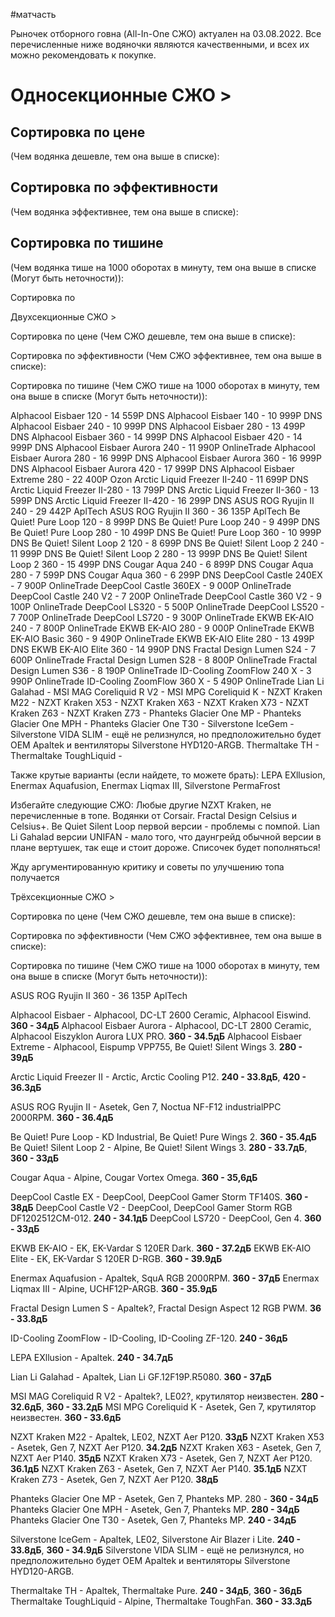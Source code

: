 #матчасть 

Рыночек отборного говна (All-In-One СЖО) актуален на 03.08.2022. Все перечисленные ниже водяночки являются качественными, и всех их можно рекомендовать к покупке.

# Односекционные СЖО >

## Сортировка по цене

(Чем водянка дешевле, тем она выше в списке):



## Сортировка по эффективности

(Чем водянка эффективнее, тем она выше в списке):



## Сортировка по тишине

(Чем водянка тише на 1000 оборотах в минуту, тем она выше в списке (Могут быть неточности)):



Сортировка по 






Двухсекционные СЖО >

Сортировка по цене (Чем СЖО дешевле, тем она выше в списке):

Сортировка по эффективности (Чем СЖО эффективнее, тем она выше в списке):

Сортировка по тишине (Чем СЖО тише на 1000 оборотах в минуту, тем она выше в списке (Могут быть неточности)):

Alphacool Eisbaer 120 - 14 559Р DNS
Alphacool Eisbaer 140 - 10 999Р DNS
Alphacool Eisbaer 240 - 10 999Р DNS
Alphacool Eisbaer 280 - 13 499Р DNS
Alphacool Eisbaer 360 - 14 999Р DNS
Alphacool Eisbaer 420 - 14 999Р DNS
Alphacool Eisbaer Aurora 240 - 11 990Р OnlineTrade
Alphacool Eisbaer Aurora 280 - 16 999Р DNS
Alphacool Eisbaer Aurora 360 - 16 999Р DNS
Alphacool Eisbaer Aurora 420 - 17 999Р DNS
Alphacool Eisbaer Extreme 280 - 22 400Р Ozon
Arctic Liquid Freezer II-240 - 11 699Р DNS
Arctic Liquid Freezer II-280 - 13 799Р DNS
Arctic Liquid Freezer II-360 - 13 599Р DNS
Arctic Liquid Freezer II-420 - 16 299Р DNS
ASUS ROG Ryujin II 240 - 29 442Р AplTech
ASUS ROG Ryujin II 360 - 36 135Р AplTech
Be Quiet! Pure Loop 120 - 8 999Р DNS
Be Quiet! Pure Loop 240 - 9 499Р DNS
Be Quiet! Pure Loop 280 - 10 499Р DNS
Be Quiet! Pure Loop 360 - 10 999Р DNS
Be Quiet! Silent Loop 2 120 - 8 699Р DNS
Be Quiet! Silent Loop 2 240 - 11 999Р DNS
Be Quiet! Silent Loop 2 280 - 13 999Р DNS
Be Quiet! Silent Loop 2 360 - 15 499Р DNS
Cougar Aqua 240 - 6 899Р DNS
Cougar Aqua 280 - 7 599Р DNS
Cougar Aqua 360 - 6 299Р DNS
DeepCool Castle 240EX - 7 900Р OnlineTrade
DeepCool Castle 360EX - 9 000Р OnlineTrade
DeepCool Castle 240 V2 - 7 200Р OnlineTrade
DeepCool Castle 360 V2 - 9 100Р OnlineTrade
DeepCool LS320 - 5 500Р OnlineTrade
DeepCool LS520 - 7 700Р OnlineTrade
DeepCool LS720 - 9 300Р OnlineTrade
EKWB EK-AIO 240 - 7 800Р OnlineTrade
EKWB EK-AIO 280 - 9 000Р OnlineTrade
EKWB EK-AIO Basic 360 - 9 490Р OnlineTrade
EKWB EK-AIO Elite 280 - 13 499Р DNS
EKWB EK-AIO Elite 360 - 14 990Р DNS
Fractal Design Lumen S24 - 7 600Р OnlineTrade
Fractal Design Lumen S28 - 8 800Р OnlineTrade
Fractal Design Lumen S36 - 8 190Р OnlineTrade
ID-Cooling ZoomFlow 240 X - 3 990Р OnlineTrade
ID-Cooling ZoomFlow 360 X - 5 490Р OnlineTrade
Lian Li Galahad - 
MSI MAG Coreliquid R V2 -
MSI MPG Coreliquid K - 
NZXT Kraken M22 -
NZXT Kraken X53 - 
NZXT Kraken X63 - 
NZXT Kraken X73 - 
NZXT Kraken Z63 -
NZXT Kraken Z73 -
Phanteks Glacier One MP - 
Phanteks Glacier One MPH - 
Phanteks Glacier One T30 -
Silverstone IceGem -
Silverstone VIDA SLIM - ещё не релизнулся, но предположительно будет OEM Apaltek и вентиляторы Silverstone HYD120-ARGB.
Thermaltake TH -
Thermaltake ToughLiquid -

Также крутые варианты (если найдете, то можете брать):
LEPA EXllusion, Enermax Aquafusion, Enermax Liqmax III, Silverstone PermaFrost

Избегайте следующие СЖО:
Любые другие NZXT Kraken, не перечисленные в топе.
Водянки от Corsair.
Fractal Design Celsius и Celsius+.
Be Quiet Silent Loop первой версии - проблемы с помпой.
Lian Li Gahalad версии UNIFAN - мало того, что даунгрейд обычной версии в плане вертушек, так еще и стоит дороже.
Списочек будет пополняться!

Жду аргументированную критику и советы по улучшению топа получается


Трёхсекционные СЖО >

Сортировка по цене (Чем СЖО дешевле, тем она выше в списке):

Сортировка по эффективности (Чем СЖО эффективнее, тем она выше в списке):

Сортировка по тишине (Чем СЖО тише на 1000 оборотах в минуту, тем она выше в списке (Могут быть неточности)):




ASUS ROG Ryujin II 360 - 36 135Р AplTech

Alphacool Eisbaer - Alphacool, DC-LT 2600 Ceramic, Alphacool Eiswind. **360 - 34дБ**
Alphacool Eisbaer Aurora - Alphacool, DC-LT 2800 Ceramic, Alphacool Eiszyklon Aurora LUX PRO. **360 - 34.5дБ**
Alphacool Eisbaer Extreme - Alphacool, Eispump VPP755, Be Quiet! Silent Wings 3. **280 - 39дБ**

Arctic Liquid Freezer II - Arctic, Arctic Cooling P12. **240 - 33.8дБ**, **420 - 36.3дБ**

ASUS ROG Ryujin II - Asetek, Gen 7, Noctua NF-F12 industrialPPC 2000RPM. **360 - 36.4дБ**

Be Quiet! Pure Loop - KD Industrial, Be Quiet! Pure Wings 2. **360 - 35.4дБ**
Be Quiet! Silent Loop 2 - Alpine, Be Quiet! Silent Wings 3. **280 - 33.7дБ**, **360 - 33дБ**

Cougar Aqua - Alpine, Cougar Vortex Omega. **360 - 35,6дБ**

DeepCool Castle EX - DeepCool, DeepCool Gamer Storm TF140S. **360 - 38дБ**
DeepCool Castle V2 - DeepCool, DeepCool Gamer Storm RGB DF1202512CM-012. **240 - 34.1дБ**
DeepCool LS720 - DeepCool, Gen 4. **360 - 33дБ**

EKWB EK-AIO - EK, EK-Vardar S 120ER Dark. **360 - 37.2дБ**
EKWB EK-AIO Elite - EK, EK-Vardar S 120ER D-RGB. **360 - 39.9дБ**

Enermax Aquafusion - Apaltek, SquA RGB 2000RPM. **360 - 37дБ**
Enermax Liqmax III - Alpine, UCHF12P-ARGB. **360 - 35.9дБ**

Fractal Design Lumen S - Apaltek?, Fractal Design Aspect 12 RGB PWM. **36 - 33.8дБ**

ID-Cooling ZoomFlow - ID-Cooling, ID-Cooling ZF-120. **240 - 36дБ**

LEPA EXllusion - Apaltek. **240 - 34.7дБ**

Lian Li Galahad - Apaltek, Lian Li GF.12F19P.R5080. **360 - 37дБ**

MSI MAG Coreliquid R V2 - Apaltek?, LE02?, крутилятор неизвестен. **280 - 32.6дБ**, **360 - 33.2дБ**
MSI MPG Coreliquid K - Asetek, Gen 7, крутилятор неизвестен. **360 - 33.6дБ**

NZXT Kraken M22 - Apaltek, LE02, NZXT Aer P120. **33дБ**
NZXT Kraken X53 - Asetek, Gen 7, NZXT Aer P120. **34.2дБ**
NZXT Kraken X63 - Asetek, Gen 7, NZXT Aer P140. **35дБ**
NZXT Kraken X73 - Asetek, Gen 7, NZXT Aer P120. **36.1дБ**
NZXT Kraken Z63 - Asetek, Gen 7, NZXT Aer P140. **35.1дБ**
NZXT Kraken Z73 - Asetek, Gen 7, NZXT Aer P120. **38дБ**

Phanteks Glacier One MP - Asetek, Gen 7, Phanteks MP. 280 - **360 - 34дБ**
Phanteks Glacier One MPH - Asetek, Gen 7, Phanteks MP. **280 - 34дБ**
Phanteks Glacier One T30 - Asetek, Gen 7, Phanteks MP. **240 - 34дБ**

Silverstone IceGem - Apaltek, LE02, Silverstone Air Blazer i Lite. **240 - 33.8дБ**, **360 - 34.9дБ**
Silverstone VIDA SLIM - ещё не релизнулся, но предположительно будет OEM Apaltek и вентиляторы Silverstone HYD120-ARGB.

Thermaltake TH - Apaltek, Thermaltake Pure.  **240 - 34дБ**, **360 - 36дБ**
Thermaltake ToughLiquid - Alpine, Thermaltake ToughFan. **360 - 33.3дБ**
